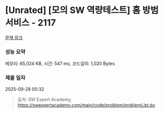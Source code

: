 # [Unrated] [모의 SW 역량테스트] 홈 방범 서비스 - 2117 

[문제 링크](https://swexpertacademy.com/main/code/problem/problemDetail.do?contestProbId=AV5V61LqAf8DFAWu) 

### 성능 요약

메모리: 65,024 KB, 시간: 547 ms, 코드길이: 1,020 Bytes

### 제출 일자

2025-09-28 00:32



> 출처: SW Expert Academy, https://swexpertacademy.com/main/code/problem/problemList.do